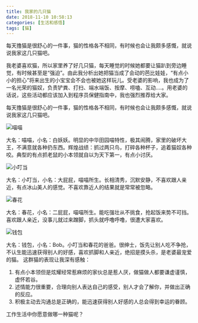 ```yaml
---
title: 我家的几只猫
date: 2018-11-10 10:58:13
categories: [生活和感悟]
tags: [猫]
---
```


每天撸猫是很舒心的一件事，猫的性格各不相同，有时候也会让我颇多感慨，就说说我家这几只猫吧。
<!--more-->

我老婆喜欢猫，所以家里养了好几只猫，每天睡觉的时候她都要让猫趴到旁边睡觉，有时候甚至是“强迫”。由此我分析出她把猫当成了会动的芭比娃娃，“有点小小的担心”将来出生的小宝宝会不会也被她这样玩儿。受老婆的影响，我也成为了一名光荣的猫奴，负责铲粪、打扫、端水端饭、按摩、唠嗑、互动....。用老婆的话说，这些活动都应该加入到程序员保健指南中，我也强烈推荐给大家。

每天撸猫是很舒心的一件事，猫的性格各不相同，有时候也会让我颇多感慨，就说说我家这几只猫吧。

![喵喵](/img/20181110/miaomiao.jpg)

大名：喵喵，小名：白妖妖。明显的中华田园喵特性，极其闹腾，家里的破坏大王，不满意就各种扔东西。辉煌战绩：抓过两只鸟，打碎各种杯子，追着猫奴各种咬。典型的有点抓老鼠的小本领就自以为天下第一，有点小讨厌。

![小叮当](/img/20181110/xiaodingdang.jpg)


大名：小叮当，小名：大屁屁，喵喵所生。长相清秀，沉默安静，不喜欢跟人亲近，有点冰山美人的感觉。不喜欢靠近人的结果就是常常被忽略。

![春花](/img/20181110/chunhua.jpg)

大名：春花，小名：二屁屁，喵喵所生。能吃强壮从不挑食，抢起饭来势不可挡。喜欢跟人亲近，没事儿就过来蹭脚，抓头就呼噜呼噜，很遭大家喜欢。

![钱包](/img/20181110/qianbao.jpg)

大名：钱包，小名：Bob。小叮当和春花的爸爸。很绅士，饭先让别人吃不争抢，不认生能迅速获得别人的好感，喜欢抓脚和人亲近，绝招是摸头杀，是老婆最宠爱的猫。
这群猫的表现让我深有感触：
1. 有点小本领但是炫耀经常惹麻烦的家伙总是惹人厌，做猫做人都要谦虚谨慎，虚怀若谷。
2. 述情能力很重要，合理向别人表达自己的感受，别人才会了解你，并做出正确的反应。
3. 积极主动去沟通总是正确的，能迅速获得别人好感的人总会得到幸运的眷顾。

工作生活中你愿意做哪一种猫呢？

